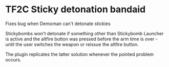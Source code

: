 # TF2C Sticky detonation bandaid
Fixes bug when Demoman can't detonate stickies

Stickybombs won't detonate if something other than Stickybomb Launcher is active and the altfire button was pressed before the arm time is over - until the user switches the weapon or reissue the altfire button.

The plugin replicates the latter solution whenever the pointed problem occurs.
